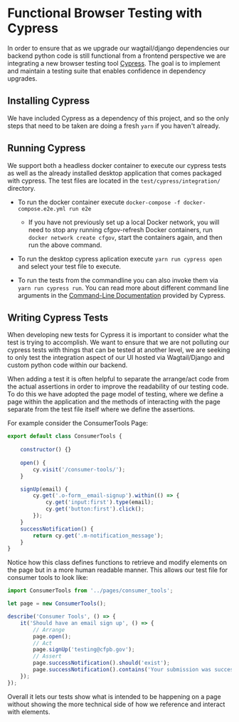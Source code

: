 # Functional Browser Testing with Cypress

In order to ensure that as we upgrade our wagtail/django dependencies our backend python code is still functional from a frontend perspective we are integrating a new browser testing tool [Cypress](https://www.cypress.io). The goal is to implement and maintain a testing suite that enables confidence in dependency upgrades. 

## Installing Cypress

We have included Cypress as a dependency of this project, and so the only steps that need to be taken are doing a fresh `yarn` if you haven't already.

## Running Cypress

We support both a headless docker container to execute our cypress tests as well as the already installed desktop application that comes packaged with cypress. The test files are located in the `test/cypress/integration/` directory.

* To run the docker container execute `docker-compose -f docker-compose.e2e.yml run e2e`
  - If you have not previously set up a local Docker network, you will need to stop any running cfgov-refresh Docker containers, run `docker network create cfgov`, start the containers again, and then run the above command.

* To run the desktop cypress aplication execute `yarn run cypress open` and select your test file to execute.

* To run the tests from the commandline you can also invoke them via `yarn run cypress run`. You can read more about different command line arguments in the [Command-Line Documentation](https://docs.cypress.io/guides/guides/command-line.html#Options) provided by Cypress.

## Writing Cypress Tests

When developing new tests for Cypress it is important to consider what the test is trying to accomplish. We want to ensure that we are not polluting our cypress tests with things that can be tested at another level, we are seeking to only test the integration aspect of our UI hosted via Wagtail/Django and custom python code within our backend.

When adding a test it is often helpful to separate the arrange/act code from the actual assertions in order to improve the readability of our testing code. To do this we have adopted the page model of testing, where we define a page within the application and the methods of interacting with the page separate from the test file itself where we define the assertions. 

For example consider the ConsumerTools Page:

```javascript
export default class ConsumerTools {
    
    constructor() {}
    
    open() {
        cy.visit('/consumer-tools/');
    }

    signUp(email) {
        cy.get('.o-form__email-signup').within(() => {
            cy.get('input:first').type(email);
            cy.get('button:first').click();
        });
    }
    successNotification() {
        return cy.get('.m-notification_message');
    }
}
```

Notice how this class defines functions to retrieve and modify elements on the page but in a more human readable manner. This allows our test file for consumer tools to look like:

```javascript
import ConsumerTools from '../pages/consumer_tools';

let page = new ConsumerTools();

describe('Consumer Tools', () => {
    it('Should have an email sign up', () => {
        // Arrange
        page.open();
        // Act
        page.signUp('testing@cfpb.gov');
        // Assert
        page.successNotification().should('exist');
        page.successNotification().contains('Your submission was successfully received.')
    });
});
```

Overall it lets our tests show what is intended to be happening on a page without showing the more technical side of how we reference and interact with elements.
